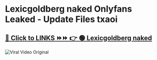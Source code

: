 
 # Lexicgoldberg naked Onlyfans Leaked - Update Files txaoi

## <h2><a href="https://clipsfans.com/Lexicgoldberg_naked&ref=git">🔗 Click to LINKS ⏩⏩ 👉 🟢 Lexicgoldberg naked </a></h2>

<a href="https://clipsfans.com/Lexicgoldberg_naked&ref=git" rel="nofollow" data-target="animated-image.originalLink"><img src="https://i.ibb.co.com/xMMVF88/686577567.gif" alt="Viral Video Original" style="max-width: 100%; display: inline-block;" data-target="animated-image.originalImage"></a>

